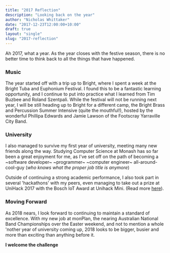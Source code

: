 ```yaml
---
title: "2017 Reflection"
description: "Looking back on the year"
author: "Nicholas Whittaker"
date: "2017-12-23T12:00:00+10:00"
draft: true
layout: "single"
slug: "2017-reflection"
---
```


Ah 2017, what a year. As the year closes with the festive season, there is no better time to think back to all the things that have happened.

<!--more-->

### Music

The year started off with a trip up to Bright, where I spent a week at the Bright Tuba and Euphonium Festival. I found this to be a fantastic learning opportunity, and I continue to put into practice what I learned from Tim Buzbee and Roland Szentpali. While the festival will not be running next year, I will be still heading up to Bright for a different camp, the Bright Brass and Percussion Summer Intensive (quite the mouthful!), hosted by the wonderful Phillipa Edwards and Jamie Lawson of the Footscray Yarraville City Band.

<!-- Leading right on from that... FYCB STUFF / WESTERN BRASS -->

### University

I also managed to survive my first year of university, meeting many new friends along the way. Studying Computer Science at Monash has so far been a great enjoyment for me, as I've set off on the path of becoming a ~software developer~ ~programmer~ ~computer engineer~ all-around-cool-guy (_who knows what the proper job title is anymore_)

<!-- RESEARCH PROJECT -->

<!-- WIRED -->

Outside of continuing a strong academic performance, I also took part in several 'hackathons' with my peers, even managing to take out a prize at UniHack 2017 with the Bosch IoT Award at Unihack Mini. (Read more [here](../unihack-2017/)).

<!-- MONPLAN -->

### Moving Forward

As 2018 nears, I look forward to continuing to maintain a standard of excellence. With my new job at monPlan, the nearing Australian National Band Championships over the Easter weekend, and not to mention a whole 'nother year of university coming up, 2018 looks to be bigger, busier and more than exciting than anything before it.

**I welcome the challenge**
